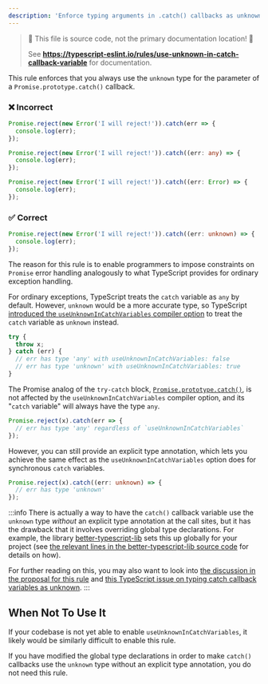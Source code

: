 ```yaml
---
description: 'Enforce typing arguments in .catch() callbacks as unknown.'
---
```


> 🛑 This file is source code, not the primary documentation location! 🛑
>
> See **https://typescript-eslint.io/rules/use-unknown-in-catch-callback-variable** for documentation.

This rule enforces that you always use the `unknown` type for the parameter of a `Promise.prototype.catch()` callback.

<!--tabs-->

### ❌ Incorrect

```ts
Promise.reject(new Error('I will reject!')).catch(err => {
  console.log(err);
});

Promise.reject(new Error('I will reject!')).catch((err: any) => {
  console.log(err);
});

Promise.reject(new Error('I will reject!')).catch((err: Error) => {
  console.log(err);
});
```

### ✅ Correct

```ts
Promise.reject(new Error('I will reject!')).catch((err: unknown) => {
  console.log(err);
});
```

<!--/tabs-->

The reason for this rule is to enable programmers to impose constraints on `Promise` error handling analogously to what TypeScript provides for ordinary exception handling.

For ordinary exceptions, TypeScript treats the `catch` variable as `any` by default. However, `unknown` would be a more accurate type, so TypeScript [introduced the `useUnknownInCatchVariables` compiler option](https://www.typescriptlang.org/docs/handbook/release-notes/typescript-4-4.html#defaulting-to-the-unknown-type-in-catch-variables---useunknownincatchvariables) to treat the `catch` variable as `unknown` instead.

```ts
try {
  throw x;
} catch (err) {
  // err has type 'any' with useUnknownInCatchVariables: false
  // err has type 'unknown' with useUnknownInCatchVariables: true
}
```

The Promise analog of the `try-catch` block, [`Promise.prototype.catch()`](https://developer.mozilla.org/en-US/docs/Web/JavaScript/Reference/Global_Objects/Promise/catch), is not affected by the `useUnknownInCatchVariables` compiler option, and its "`catch` variable" will always have the type `any`.

```ts
Promise.reject(x).catch(err => {
  // err has type 'any' regardless of `useUnknownInCatchVariables`
});
```

However, you can still provide an explicit type annotation, which lets you achieve the same effect as the `useUnknownInCatchVariables` option does for synchronous `catch` variables.

```ts
Promise.reject(x).catch((err: unknown) => {
  // err has type 'unknown'
});
```

:::info
There is actually a way to have the `catch()` callback variable use the `unknown` type _without_ an explicit type annotation at the call sites, but it has the drawback that it involves overriding global type declarations.
For example, the library [better-typescript-lib](https://github.com/uhyo/better-typescript-lib) sets this up globally for your project (see [the relevant lines in the better-typescript-lib source code](https://github.com/uhyo/better-typescript-lib/blob/c294e177d1cc2b1d1803febf8192a4c83a1fe028/lib/lib.es5.d.ts#L635) for details on how).

For further reading on this, you may also want to look into
[the discussion in the proposal for this rule](https://github.com/typescript-eslint/typescript-eslint/issues/7526#issuecomment-1690600813) and [this TypeScript issue on typing catch callback variables as unknown](https://github.com/microsoft/TypeScript/issues/45602).
:::

## When Not To Use It

If your codebase is not yet able to enable `useUnknownInCatchVariables`, it likely would be similarly difficult to enable this rule.

If you have modified the global type declarations in order to make `catch()` callbacks use the `unknown` type without an explicit type annotation, you do not need this rule.
